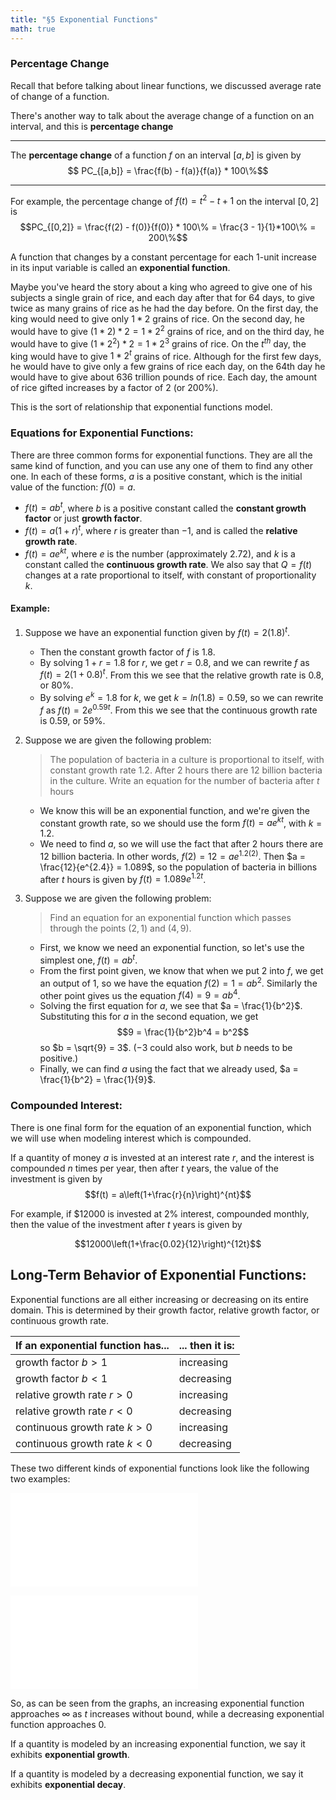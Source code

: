 ```yaml
---
title: "§5 Exponential Functions"
math: true
---
```


### Percentage Change

Recall that before talking about linear functions, we discussed average rate of
change of a function.

There's another way to talk about the average change of a function on an
interval, and this is **percentage change**

---

The **percentage change** of a function $f$ on an interval $[a,b]$ is given by
$$ PC_{[a,b]} = \frac{f(b) - f(a)}{f(a)} * 100\%$$

---

For example, the percentage change of $f(t) = t^2 - t + 1$ on the interval $[0,2]$
is 
$$PC_{[0,2]} = \frac{f(2) - f(0)}{f(0)} * 100\% = \frac{3 - 1}{1}*100\%
= 200\%$$

A function that changes by a constant percentage for each 1-unit increase in
its input variable is called an **exponential function**.


Maybe you've heard the story about a king who agreed to give one of his
subjects a single grain of rice, and each day after that for 64 days, to give
twice as many grains of rice as he had the day before. On the first day, the
king would need to give only $1*2$ grains of rice. On the second day, he would
have to give $(1*2)*2 = 1*2^2$ grains of rice, and on the third day, he would
have to give $(1*2^2)*2 = 1*2^3$ grains of rice. On the $t^{th}$ day, the king
would have to give $1*2^t$ grains of rice. Although for the first few days, he
would have to give only a few grains of rice each day, on the 64th day he would
have to give about 636 trillion pounds of rice. Each day, the amount of rice
gifted increases by a factor of 2 (or $200\%$).

This is the sort of relationship that exponential functions model. 

### Equations for Exponential Functions:
There are three common forms for exponential functions. They are all the same
kind of function, and you can use any one of them to find any other one. In
each of these forms, $a$ is a positive constant, which is the initial value of
the function: $f(0) = a$.

* $f(t) = ab^t$, where $b$ is a positive constant called the
    **constant growth factor** or just **growth factor**.
* $f(t) = a(1+r)^t$, where $r$ is greater than $-1$, and is called the
    **relative growth rate**.
*  $f(t) = ae^{kt}$, where $e$ is the number (approximately 2.72), and $k$ is a constant called the **continuous growth rate**. We also say that $Q=f(t)$ changes at a rate
    proportional to itself, with constant of proportionality $k$. 

#### Example:
1) Suppose we have an exponential function given by $f(t) = 2(1.8)^t$.

    * Then the constant growth factor of $f$ is $1.8$.
    * By solving $1+r = 1.8$ for $r$, we get $r=0.8$, and we can rewrite $f$ as
        $f(t) = 2(1+0.8)^t$. From this we see that the relative growth rate is $0.8$, or $80\%$.
    * By solving $e^k = 1.8$ for $k$, we get $k=ln(1.8) = 0.59$, so we can rewrite
        $f$ as $f(t) = 2e^{0.59t}$. From this we see that the continuous growth
        rate is $0.59$, or $59\%$.
2) Suppose we are given the following problem:

   > The population of bacteria in a culture is proportional to itself, with
   constant growth rate $1.2$. After 2 hours there are 12 billion bacteria in
   the culture. Write an equation for the number of bacteria after $t$ hours

   * We know this will be an exponential function, and we're given the constant
       growth rate, so we should use the form $f(t) = ae^{kt}$, with $k = 1.2$.
   * We need to find $a$, so we will use the fact that after 2 hours there are
       12 billion bacteria. In other words, $f(2) = 12 = ae^{1.2(2)}$. Then $a
       = \frac{12}{e^{2.4}} = 1.089$, so the population of bacteria in billions
       after $t$ hours is given by $f(t) = 1.089e^{1.2t}$.
3) Suppose we are given the following problem:

    > Find an equation for an exponential function which passes through the
    points $(2,1)$ and $(4,9)$.

    * First, we know we need an exponential function, so let's use the simplest
    one, $f(t) = ab^t$.
    * From the first point given, we know that when we put $2$ into $f$, we get
        an output of $1$, so we have the equation $f(2) = 1 = ab^2$. Similarly
        the other point gives us the equation $f(4) = 9 = ab^4$.
    * Solving the first equation for $a$, we see that $a = \frac{1}{b^2}$.
        Substituting this for $a$ in the second equation, we get
        $$9 = \frac{1}{b^2}b^4 = b^2$$
        so  $b = \sqrt{9} = 3$. ($-3$ could also work, but $b$ needs to be
        positive.)
    * Finally, we can find $a$ using the fact that we already used, $a
        = \frac{1}{b^2} = \frac{1}{9}$.

### Compounded Interest:

There is one final form for the equation of an exponential function, which we
will use when modeling interest which is compounded.

If a quantity of money $a$ is invested at an interest rate $r$, and the
interest is compounded $n$ times per year, then after $t$ years, the value of
the investment is given by
$$f(t) = a\left(1+\frac{r}{n}\right)^{nt}$$

For example, if $12000 is invested at $2\%$ interest, compounded monthly, then
the value of the investment after $t$ years is given by

$$12000\left(1+\frac{0.02}{12}\right)^{12t}$$

## Long-Term Behavior of Exponential Functions:

Exponential functions are all either increasing or decreasing on its entire
domain. This is determined by their growth factor, relative growth factor, or
continuous growth rate.

If an exponential function has... | ... then it is:
---|---
growth factor $b\gt 1$ | increasing
growth factor $b\lt 1$ | decreasing
relative growth rate $r \gt 0$ | increasing
relative growth rate $r\lt 0$ | decreasing
continuous growth rate $k\gt 0$ | increasing
continuous growth rate $k\lt 0$ |  decreasing


These two different kinds of exponential functions look like the following two
examples:

![s5graph1](figures/s5graph1.pdf)

![s5graph2](figures/s5graph2.pdf)

So, as can be seen from the graphs, an increasing exponential function
approaches $\infty$ as  $t$ increases without bound, while a decreasing
exponential function approaches $0$.

If a quantity is modeled by an increasing exponential function, we say it
exhibits **exponential growth**.

If a quantity is modeled by a decreasing exponential function, we say it
exhibits **exponential decay**.
